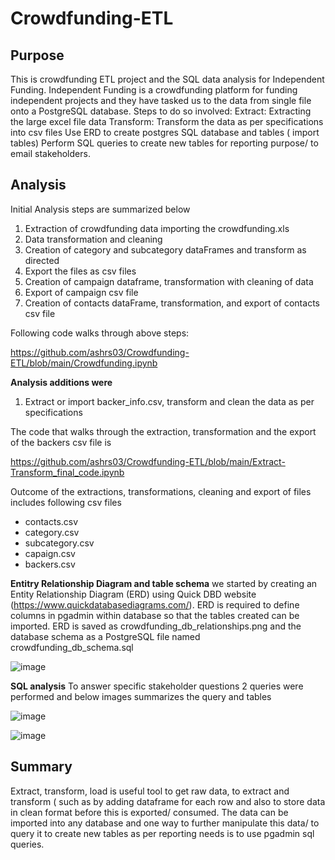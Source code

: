# Crowdfunding-ETL

## Purpose 

This is crowdfunding ETL project and the SQL data analysis for Independent Funding.
Independent Funding is a crowdfunding platform for funding independent projects and they have tasked us to the data from single file onto a PostgreSQL database. Steps to do so involved:
Extract: Extracting the large excel file data 
Transform: Transform the data as per specifications into csv files
Use ERD to create postgres SQL database and tables ( import tables) 
Perform SQL queries to create new tables for reporting purpose/ to email stakeholders.

## Analysis 
Initial Analysis steps are summarized below

1. Extraction of crowdfunding data importing the crowdfunding.xls
2. Data transformation and cleaning 
3. Creation of category and subcategory dataFrames and transform as directed 
4. Export the files as csv files 
5. Creation of campaign dataframe, transformation with cleaning of data
6. Export of campaign csv file
7. Creation of contacts dataFrame, transformation, and export of contacts csv file

Following code walks through above steps:

https://github.com/ashrs03/Crowdfunding-ETL/blob/main/Crowdfunding.ipynb

**Analysis additions were**

1. Extract or import backer_info.csv, transform and clean the data as per specifications

The code that walks through the extraction, transformation and the export of the backers csv file is 

https://github.com/ashrs03/Crowdfunding-ETL/blob/main/Extract-Transform_final_code.ipynb

Outcome of the extractions, transformations, cleaning and export of files includes following csv files
- contacts.csv
- category.csv
- subcategory.csv
- capaign.csv
- backers.csv

**Entitry Relationship Diagram and table schema**
we started by creating an Entity Relationship Diagram (ERD) using Quick DBD website (https://www.quickdatabasediagrams.com/).
ERD is required to define columns in pgadmin within database so that the tables created can be imported. 
ERD is saved as crowdfunding_db_relationships.png and the database schema as a PostgreSQL file named crowdfunding_db_schema.sql

![image](https://user-images.githubusercontent.com/42523379/211251835-c16e5bc7-87ec-4efc-94d5-dc93659c8d86.png)

**SQL analysis**
To answer specific stakeholder questions 2 queries were performed and below images summarizes the query and tables 

![image](https://user-images.githubusercontent.com/42523379/211252516-7529c017-351a-4ad0-8022-ad0d1780a30e.png)

![image](https://user-images.githubusercontent.com/42523379/211252567-e0380d94-2020-470c-9e68-e30ef2c3673c.png)

## Summary
Extract, transform, load is useful tool to get raw data, to extract and transform ( such as by adding dataframe for each row and also to store data in clean format before this is exported/ consumed. The data can be imported into any database and one way to further manipulate this data/ to query it to create new tables as per reporting needs is to use pgadmin sql queries. 
